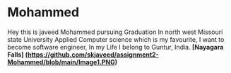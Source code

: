 # Mohammed
Hey this is javeed Mohammed pursuing Graduation In north west Missouri state University Applied Computer science which is my favourite, I want to become software engineer, In my Life I belong to Guntur, India.
**[Nayagara Falls] (https://github.com/skjaveed/assignment2-Mohammed/blob/main/Image1.PNG)**